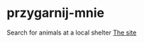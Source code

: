 # przygarnij-mnie
Search for animals at a local shelter
[The site](https://przygarnij-mnie.herokuapp.com/)
